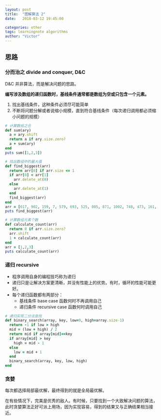```yaml
---
layout: post
title:  "图解算法 2"
date:   2018-03-12 19:45:00

categories: other
tags: learningnote algorithms
author: "Victor"
---
```


## 思路

### 分而治之 divide and conquer, D&C

D&C 并非算法，而是解决问题的思路。

**编写涉及数组的递归函数时，基线条件通常都是数组为空或只包含一个元素。**

1. 找出基线条件，这种条件必须尽可能简单
2. 不断将问题分解或者说缩小规模，直到符合基线条件（每次递归调用都必须缩小问题的规模）

```ruby
# 计算数组之合
def sum(ary)
  a = ary.shift
  return a if ary.size.zero?
  a + sum(ary)
end
puts sum([1,2,3])

# 找出数组中的最大值
def find_biggest(arr)
  return arr[0] if arr.size <= 1
  if arr[0] < arr[1]
    arr.delete_at(0)
  else
    arr.delete_at(1)
  end
  find_biggest(arr)
end
arr = [617, 902, 159, 7, 579, 693, 525, 805, 871, 1002, 748, 473, 161, 271, 129, 632, 546, 894, 162, 637, 313]
puts find_biggest(arr)

# 计算数组元素个数
def calculate_count(arr)
  return 0 if arr.size.zero?
  arr.shift
  1 + calculate_count(arr)
end
arr = [1,2,3]
puts calculate_count(arr)
```

### 递归 recursive

* 程序调用自身的编程技巧称为递归
* 递归只是让解决方案更清晰，并没有性能上的优势。有时，循环的性能可能更好。
* 每个递归函数都有两部分：
  * 基线条件 base case 函数何时不再调用自己
  * 递归条件 recursive case 函数何时调用自己

```ruby
# 递归实现二分法查找
def binary_search(array, key, low=0, high=array.size-1)
  return -1 if low > high
  mid = (low + high) / 2
  return mid if array[mid]==key
  if array[mid] > key
    high = mid - 1
  else
    low = mid + 1
  end
  binary_search(array, key, low, high)
end
```

### 贪婪

每次都选择局部最优解，最终得到的就是全局最优解。

在有些情况下，完美是优秀的敌人。有时候，只要找到一个大致解决问题的算法，此时贪婪算法正好可派上用场，因为实现容易，得到的结果又与正确结果相当接近。
